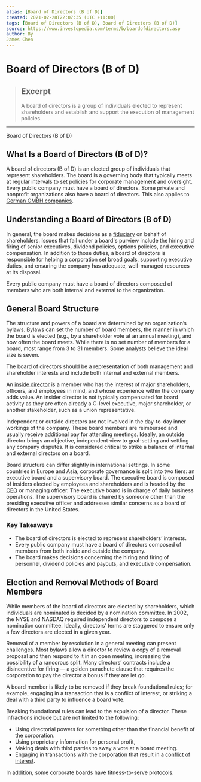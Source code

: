 ```yaml
---
alias: [Board of Directors (B of D)]
created: 2021-02-28T22:07:35 (UTC +11:00)
tags: [Board of Directors (B of D), Board of Directors (B of D)]
source: https://www.investopedia.com/terms/b/boardofdirectors.asp
author: By
James Chen
---
```


# Board of Directors (B of D)

> ## Excerpt
> A board of directors is a group of individuals elected to represent shareholders and establish and support the execution of management policies.

---

Board of Directors (B of D)
## What Is a Board of Directors (B of D)?

A board of directors (B of D) is an elected group of individuals that represent shareholders. The board is a governing body that typically meets at regular intervals to set policies for corporate management and oversight. Every public company must have a board of directors. Some private and nonprofit organizations also have a board of directors. This also applies to [German GMBH companies](https://www.investopedia.com/ask/answers/what-is-gmbh/).

## Understanding a Board of Directors (B of D)

In general, the board makes decisions as a [fiduciary](https://www.investopedia.com/terms/f/fiduciary.asp) on behalf of shareholders. Issues that fall under a board's purview include the hiring and firing of senior executives, dividend policies, options policies, and executive compensation. In addition to those duties, a board of directors is responsible for helping a corporation set broad goals, supporting executive duties, and ensuring the company has adequate, well-managed resources at its disposal.

Every public company must have a board of directors composed of members who are both internal and external to the organization.

## General Board Structure

The structure and powers of a board are determined by an organization’s bylaws. Bylaws can set the number of board members, the manner in which the board is elected (e.g., by a shareholder vote at an annual meeting), and how often the board meets. While there is no set number of members for a board, most range from 3 to 31 members. Some analysts believe the ideal size is seven.

The board of directors should be a representation of both management and shareholder interests and include both internal and external members.

An [inside director](https://www.investopedia.com/terms/i/insidedirector.asp) is a member who has the interest of major shareholders, officers, and employees in mind, and whose experience within the company adds value. An insider director is not typically compensated for board activity as they are often already a C-level executive, major shareholder, or another stakeholder, such as a union representative.

Independent or outside directors are not involved in the day-to-day inner workings of the company. These board members are reimbursed and usually receive additional pay for attending meetings. Ideally, an outside director brings an objective, independent view to goal-setting and settling any company disputes. It is considered critical to strike a balance of internal and external directors on a board.

Board structure can differ slightly in international settings. In some countries in Europe and Asia, corporate governance is split into two tiers: an executive board and a supervisory board. The executive board is composed of insiders elected by employees and shareholders and is headed by the [CEO](https://www.investopedia.com/terms/c/ceo.asp) or managing officer. The executive board is in charge of daily business operations. The supervisory board is chaired by someone other than the presiding executive officer and addresses similar concerns as a board of directors in the United States.

### Key Takeaways

-   The board of directors is elected to represent shareholders’ interests.
-   Every public company must have a board of directors composed of members from both inside and outside the company.
-   The board makes decisions concerning the hiring and firing of personnel, dividend policies and payouts, and executive compensation.

## Election and Removal Methods of Board Members

While members of the board of directors are elected by shareholders, which individuals are nominated is decided by a nomination committee. In 2002, the NYSE and NASDAQ required independent directors to compose a nomination committee. Ideally, directors’ terms are staggered to ensure only a few directors are elected in a given year.

Removal of a member by resolution in a general meeting can present challenges. Most bylaws allow a director to review a copy of a removal proposal and then respond to it in an open meeting, increasing the possibility of a rancorous split. Many directors’ contracts include a disincentive for firing — a golden parachute clause that requires the corporation to pay the director a bonus if they are let go.

A board member is likely to be removed if they break foundational rules; for example, engaging in a transaction that is a conflict of interest, or striking a deal with a third party to influence a board vote.

Breaking foundational rules can lead to the expulsion of a director. These infractions include but are not limited to the following:

-   Using directorial powers for something other than the financial benefit of the corporation.
-   Using proprietary information for personal profit,
-   Making deals with third parties to sway a vote at a board meeting.
-   Engaging in transactions with the corporation that result in a [conflict of interest](https://www.investopedia.com/terms/c/conflict-of-interest.asp).

In addition, some corporate boards have fitness-to-serve protocols.
